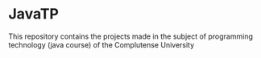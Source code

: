 # JavaTP
This repository contains the projects made in the subject of programming technology (java course) of the Complutense University
